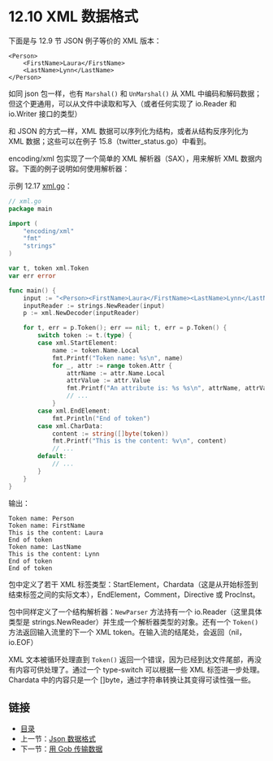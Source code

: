 # 12.10 XML 数据格式

下面是与 12.9 节 JSON 例子等价的 XML 版本：

```markup
<Person>
    <FirstName>Laura</FirstName>
    <LastName>Lynn</LastName>
</Person>
```

如同 json 包一样，也有 `Marshal()` 和 `UnMarshal()` 从 XML 中编码和解码数据；但这个更通用，可以从文件中读取和写入（或者任何实现了 io.Reader 和 io.Writer 接口的类型）

和 JSON 的方式一样，XML 数据可以序列化为结构，或者从结构反序列化为 XML 数据；这些可以在例子 15.8（twitter\_status.go）中看到。

encoding/xml 包实现了一个简单的 XML 解析器（SAX），用来解析 XML 数据内容。下面的例子说明如何使用解析器：

示例 12.17 [xml.go](https://github.com/codeSu97/the-way-to-go_ZH_CN/tree/cb9c3473071aa65151922c4b563acfdbbf0b71e5/eBook/examples/chapter_12/xml.go)：

```go
// xml.go
package main

import (
    "encoding/xml"
    "fmt"
    "strings"
)

var t, token xml.Token
var err error

func main() {
    input := "<Person><FirstName>Laura</FirstName><LastName>Lynn</LastName></Person>"
    inputReader := strings.NewReader(input)
    p := xml.NewDecoder(inputReader)

    for t, err = p.Token(); err == nil; t, err = p.Token() {
        switch token := t.(type) {
        case xml.StartElement:
            name := token.Name.Local
            fmt.Printf("Token name: %s\n", name)
            for _, attr := range token.Attr {
                attrName := attr.Name.Local
                attrValue := attr.Value
                fmt.Printf("An attribute is: %s %s\n", attrName, attrValue)
                // ...
            }
        case xml.EndElement:
            fmt.Println("End of token")
        case xml.CharData:
            content := string([]byte(token))
            fmt.Printf("This is the content: %v\n", content)
            // ...
        default:
            // ...
        }
    }
}
```

输出：

```text
Token name: Person
Token name: FirstName
This is the content: Laura
End of token
Token name: LastName
This is the content: Lynn
End of token
End of token
```

包中定义了若干 XML 标签类型：StartElement，Chardata（这是从开始标签到结束标签之间的实际文本），EndElement，Comment，Directive 或 ProcInst。

包中同样定义了一个结构解析器：`NewParser` 方法持有一个 io.Reader（这里具体类型是 strings.NewReader）并生成一个解析器类型的对象。还有一个 `Token()` 方法返回输入流里的下一个 XML token。在输入流的结尾处，会返回（nil，io.EOF）

XML 文本被循环处理直到 `Token()` 返回一个错误，因为已经到达文件尾部，再没有内容可供处理了。通过一个 type-switch 可以根据一些 XML 标签进一步处理。Chardata 中的内容只是一个 \[\]byte，通过字符串转换让其变得可读性强一些。

## 链接

* [目录](directory.md)
* 上一节：[Json 数据格式](12.9.md)
* 下一节：[用 Gob 传输数据](12.11.md)


